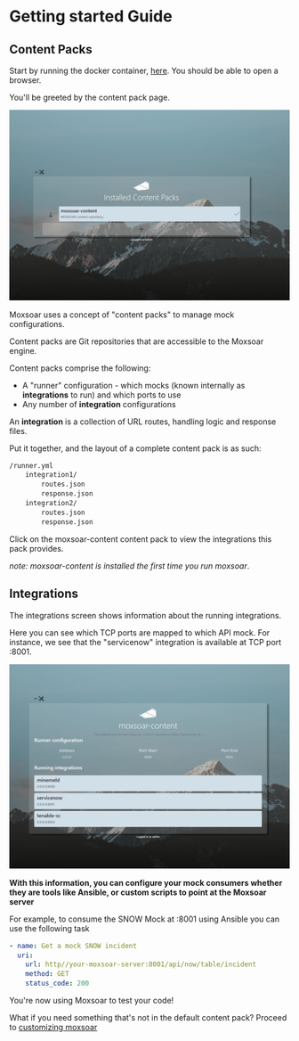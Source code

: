 # Getting started Guide
## Content Packs
Start by running the docker container, [here](https://github.com/adambaumeister/moxsoar). You should be able to open a browser.

You'll be greeted by the content pack page.

<img src="img/start_screen.PNG" width="600">

Moxsoar uses a concept of "content packs" to manage mock configurations.

Content packs are Git repositories that are accessible to the Moxsoar engine.

Content packs comprise the following:
* A "runner" configuration - which mocks (known internally as **integrations** to run) and which ports to use
* Any number of **integration** configurations

An **integration** is a collection of URL routes, handling logic and response files.

Put it together, and the layout of a complete content pack is as such:
```bash
/runner.yml
    integration1/
        routes.json
        response.json
    integration2/
        routes.json
        response.json
```

Click on the moxsoar-content content pack to view the integrations this pack provides.

*note: moxsoar-content is installed the first time you run moxsoar*.

## Integrations

The integrations screen shows information about the running integrations.

Here you can see which TCP ports are mapped to which API mock. For instance, we see that the "servicenow" integration
is available at TCP port :8001.

<img src="img/integrations_screen.PNG" width="600">

**With this information, you can configure your mock consumers whether they are tools like Ansible, 
or custom scripts to point at the Moxsoar server**

For example, to consume the SNOW Mock at :8001 using Ansible you can use the following task

```yaml
- name: Get a mock SNOW incident
  uri:
    url: http//your-moxsoar-server:8001/api/now/table/incident
    method: GET
    status_code: 200
```

You're now using Moxsoar to test your code!

What if you need something that's not in the default content pack? Proceed to [customizing moxsoar](authoring.md)